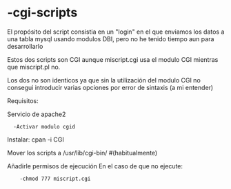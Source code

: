 # -cgi-scripts

El propósito del script consistia en un "login" en el que enviamos los datos a 
una tabla mysql usando modulos DBI, pero no he tenido tiempo aun para desarrollarlo

Estos dos scripts son CGI aunque miscript.cgi usa el modulo CGI mientras que miscript.pl no.

Los dos no son identicos ya que sin la utilización del modulo CGI no consegui introducir 
varias opciones por error de sintaxis (a mi entender)



Requisitos:

Servicio de apache2

      -Activar modulo cgid

Instalar:  cpan -i CGI

Mover los scripts a /usr/lib/cgi-bin/		#(habitualmente)

Añadirle permisos de ejecución 
En el caso de que no ejecute:

        -chmod 777 miscript.cgi
